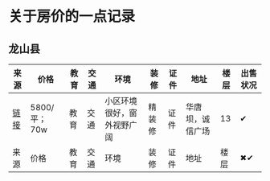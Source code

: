 # 关于房价的一点记录
## 龙山县
| 来源 | 价格         | 教育 | 交通 | 环境            | 装修  | 证件 | 地址       | 楼层 | 出售状况             |
|----|------------|----|----|---------------|-----|----|----------|----|------------------|
| [链接](https://www.douyin.com/video/7278141429145177407?modeFrom=) | 5800/平；70w | 教育 | 交通 | 小区环境很好，窗外视野广阔 | 精装修 | 证件 | 华唐坝，诚信广场 | 13 | &#10004; |
| 来源 | 价格         | 教育 | 交通 | 环境            | 装修  | 证件 | 地址       | 楼层 | &#10006;&#10004;             |
